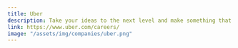 ```yaml
---
title: Uber
description: Take your ideas to the next level and make something that people use every day
link: https://www.uber.com/careers/
image: "/assets/img/companies/uber.png"
---
```

